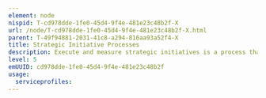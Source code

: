 ```yaml
---
element: node
nispid: T-cd978dde-1fe0-45d4-9f4e-481e23c48b2f-X
url: /node/T-cd978dde-1fe0-45d4-9f4e-481e23c48b2f-X.html
parent: T-49f94881-2031-41c8-a294-816aa93a52f4-X
title: Strategic Initiative Processes
description: Execute and measure strategic initiatives is a process that defines a systematic way of exposing reality and acting on it in three core areas  People, Strategy and Operations to achieve strategy success. To help organizations capture a measurable increase in value derived from successful strategy execution the five sub-processes should be considered  # Develop, evaluate and select strategic initiatives # Plan strategic initiatives and establish high-level measures # Evaluate and Select strategic initiatives # Execute strategic initiatives #* Align the organization #* Plan operations #* Monitor and learn # Test and adapt See also  APCQ Process Classification Framework and Robert S. Kaplan and David P. Norton, The Execution Premium  Linking Strategy to Operations for Competitive Advantage, 2008
level: 5
emUUID: cd978dde-1fe0-45d4-9f4e-481e23c48b2f
usage:
  serviceprofiles:
---
```

